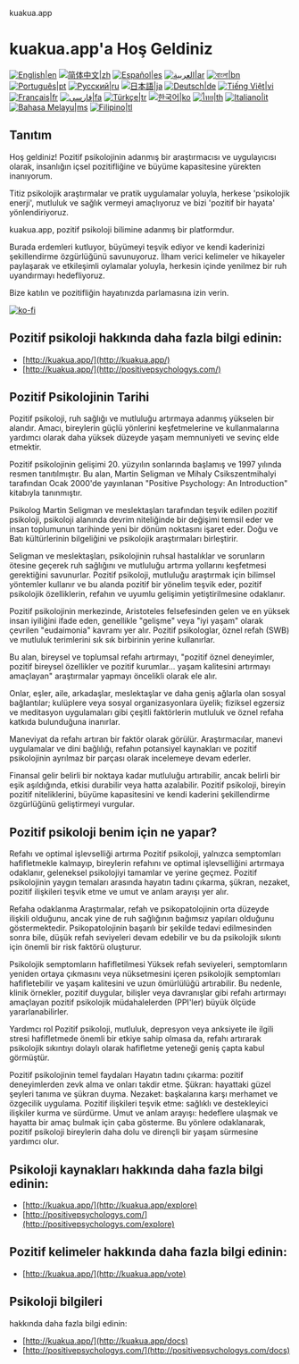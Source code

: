 kuakua.app

# kuakua.app'a Hoş Geldiniz

[![English|en](https://img.shields.io/badge/lang-en-green.svg)](README.md)
[![简体中文|zh](https://img.shields.io/badge/lang-zh-red.svg)](README.zh.md)
[![Español|es](https://img.shields.io/badge/lang-es-yellow.svg)](README.es.md)
[![العربية|ar](https://img.shields.io/badge/lang-ar-lightgrey.svg)](README.ar.md)
[![বাংলা|bn](https://img.shields.io/badge/lang-bn-blue.svg)](README.bn.md)
[![Português|pt](https://img.shields.io/badge/lang-pt-brightgreen.svg)](README.pt.md)
[![Русский|ru](https://img.shields.io/badge/lang-ru-darkblue.svg)](README.ru.md)
[![日本語|ja](https://img.shields.io/badge/lang-ja-orange.svg)](README.ja.md)
[![Deutsch|de](https://img.shields.io/badge/lang-de-black.svg)](README.de.md)
[![Tiếng Việt|vi](https://img.shields.io/badge/lang-vi-darkgreen.svg)](README.vi.md)
[![Français|fr](https://img.shields.io/badge/lang-fr-blue.svg)](README.fr.md)
[![فارسی|fa](https://img.shields.io/badge/lang-fa-purple.svg)](README.fa.md)
[![Türkçe|tr](https://img.shields.io/badge/lang-tr-darkred.svg)](README.tr.md)
[![한국어|ko](https://img.shields.io/badge/lang-ko-cyan.svg)](README.ko.md)
[![ไทย|th](https://img.shields.io/badge/lang-th-gold.svg)](README.th.md)
[![Italiano|it](https://img.shields.io/badge/lang-it-darkorange.svg)](README.it.md)
[![Bahasa Melayu|ms](https://img.shields.io/badge/lang-ms-teal.svg)](README.ms.md)
[![Filipino|tl](https://img.shields.io/badge/lang-tl-pink.svg)](README.tl.md)

## Tanıtım

Hoş geldiniz! Pozitif psikolojinin adanmış bir araştırmacısı ve uygulayıcısı olarak, insanlığın içsel pozitifliğine ve büyüme kapasitesine yürekten inanıyorum.

Titiz psikolojik araştırmalar ve pratik uygulamalar yoluyla, herkese 'psikolojik enerji', mutluluk ve sağlık vermeyi amaçlıyoruz ve bizi 'pozitif bir hayata' yönlendiriyoruz.

kuakua.app, pozitif psikoloji bilimine adanmış bir platformdur.

Burada erdemleri kutluyor, büyümeyi teşvik ediyor ve kendi kaderinizi şekillendirme özgürlüğünü savunuyoruz. İlham verici kelimeler ve hikayeler paylaşarak ve etkileşimli oylamalar yoluyla, herkesin içinde yenilmez bir ruh uyandırmayı hedefliyoruz.

Bize katılın ve pozitifliğin hayatınızda parlamasına izin verin.

[![ko-fi](https://ko-fi.com/img/githubbutton_sm.svg)](https://ko-fi.com/X8X8XB8D5)

## Pozitif psikoloji hakkında daha fazla bilgi edinin:

- [http://kuakua.app/](http://kuakua.app/)
- [http://kuakua.app/](http://positivepsychologys.com/)

## Pozitif Psikolojinin Tarihi

Pozitif psikoloji, ruh sağlığı ve mutluluğu artırmaya adanmış yükselen bir alandır. Amacı, bireylerin güçlü yönlerini keşfetmelerine ve kullanmalarına yardımcı olarak daha yüksek düzeyde yaşam memnuniyeti ve sevinç elde etmektir.

Pozitif psikolojinin gelişimi 20. yüzyılın sonlarında başlamış ve 1997 yılında resmen tanıtılmıştır. Bu alan, Martin Seligman ve Mihaly Csikszentmihalyi tarafından Ocak 2000'de yayınlanan "Positive Psychology: An Introduction" kitabıyla tanınmıştır.

Psikolog Martin Seligman ve meslektaşları tarafından teşvik edilen pozitif psikoloji, psikoloji alanında devrim niteliğinde bir değişimi temsil eder ve insan toplumunun tarihinde yeni bir dönüm noktasını işaret eder. Doğu ve Batı kültürlerinin bilgeliğini ve psikolojik araştırmaları birleştirir.

Seligman ve meslektaşları, psikolojinin ruhsal hastalıklar ve sorunların ötesine geçerek ruh sağlığını ve mutluluğu artırma yollarını keşfetmesi gerektiğini savunurlar. Pozitif psikoloji, mutluluğu araştırmak için bilimsel yöntemler kullanır ve bu alanda pozitif bir yönelim teşvik eder, pozitif psikolojik özelliklerin, refahın ve uyumlu gelişimin yetiştirilmesine odaklanır.

Pozitif psikolojinin merkezinde, Aristoteles felsefesinden gelen ve en yüksek insan iyiliğini ifade eden, genellikle "gelişme" veya "iyi yaşam" olarak çevrilen "eudaimonia" kavramı yer alır. Pozitif psikologlar, öznel refah (SWB) ve mutluluk terimlerini sık sık birbirinin yerine kullanırlar.

Bu alan, bireysel ve toplumsal refahı artırmayı, "pozitif öznel deneyimler, pozitif bireysel özellikler ve pozitif kurumlar... yaşam kalitesini artırmayı amaçlayan" araştırmalar yapmayı öncelikli olarak ele alır.

Onlar, eşler, aile, arkadaşlar, meslektaşlar ve daha geniş ağlarla olan sosyal bağlantılar; kulüplere veya sosyal organizasyonlara üyelik; fiziksel egzersiz ve meditasyon uygulamaları gibi çeşitli faktörlerin mutluluk ve öznel refaha katkıda bulunduğuna inanırlar.

Maneviyat da refahı artıran bir faktör olarak görülür. Araştırmacılar, manevi uygulamalar ve dini bağlılığı, refahın potansiyel kaynakları ve pozitif psikolojinin ayrılmaz bir parçası olarak incelemeye devam ederler.

Finansal gelir belirli bir noktaya kadar mutluluğu artırabilir, ancak belirli bir eşik aşıldığında, etkisi durabilir veya hatta azalabilir. Pozitif psikoloji, bireyin pozitif niteliklerini, büyüme kapasitesini ve kendi kaderini şekillendirme özgürlüğünü geliştirmeyi vurgular.

## Pozitif psikoloji benim için ne yapar?

Refahı ve optimal işlevselliği artırma Pozitif psikoloji, yalnızca semptomları hafifletmekle kalmayıp, bireylerin refahını ve optimal işlevselliğini artırmaya odaklanır, geleneksel psikolojiyi tamamlar ve yerine geçmez. Pozitif psikolojinin yaygın temaları arasında hayatın tadını çıkarma, şükran, nezaket, pozitif ilişkileri teşvik etme ve umut ve anlam arayışı yer alır.

Refaha odaklanma Araştırmalar, refah ve psikopatolojinin orta düzeyde ilişkili olduğunu, ancak yine de ruh sağlığının bağımsız yapıları olduğunu göstermektedir. Psikopatolojinin başarılı bir şekilde tedavi edilmesinden sonra bile, düşük refah seviyeleri devam edebilir ve bu da psikolojik sıkıntı için önemli bir risk faktörü oluşturur.

Psikolojik semptomların hafifletilmesi Yüksek refah seviyeleri, semptomların yeniden ortaya çıkmasını veya nüksetmesini içeren psikolojik semptomları hafifletebilir ve yaşam kalitesini ve uzun ömürlülüğü artırabilir. Bu nedenle, klinik örnekler, pozitif duygular, bilişler veya davranışlar gibi refahı artırmayı amaçlayan pozitif psikolojik müdahalelerden (PPI'ler) büyük ölçüde yararlanabilirler.

Yardımcı rol Pozitif psikoloji, mutluluk, depresyon veya anksiyete ile ilgili stresi hafifletmede önemli bir etkiye sahip olmasa da, refahı artırarak psikolojik sıkıntıyı dolaylı olarak hafifletme yeteneği geniş çapta kabul görmüştür.

Pozitif psikolojinin temel faydaları Hayatın tadını çıkarma: pozitif deneyimlerden zevk alma ve onları takdir etme. Şükran: hayattaki güzel şeyleri tanıma ve şükran duyma. Nezaket: başkalarına karşı merhamet ve özgecilik uygulama. Pozitif ilişkileri teşvik etme: sağlıklı ve destekleyici ilişkiler kurma ve sürdürme. Umut ve anlam arayışı: hedeflere ulaşmak ve hayatta bir amaç bulmak için çaba gösterme. Bu yönlere odaklanarak, pozitif psikoloji bireylerin daha dolu ve dirençli bir yaşam sürmesine yardımcı olur.

## Psikoloji kaynakları hakkında daha fazla bilgi edinin:

- [http://kuakua.app/](http://kuakua.app/explore)
- [http://positivepsychologys.com/](http://positivepsychologys.com/explore)

## Pozitif kelimeler hakkında daha fazla bilgi edinin:

- [http://kuakua.app/](http://kuakua.app/vote)

## Psikoloji bilgileri

hakkında daha fazla bilgi edinin:

- [http://kuakua.app/](http://kuakua.app/docs)
- [http://positivepsychologys.com/](http://positivepsychologys.com/docs)

```

```
